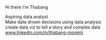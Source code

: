 Hi there I'm Thabang

Aspiring data analyst<br/>
Make data driven decisions using data analysis<br/>
create data viz to tell a story and complex data<br/>
www.linkedin.com/in/thabang-moremi

